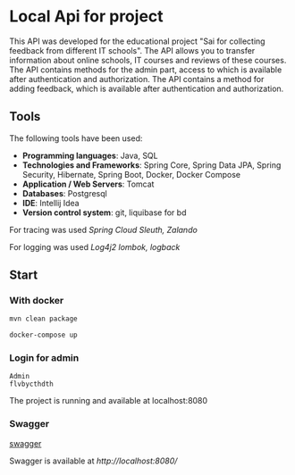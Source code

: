 # Local Api for project
This API was developed for the educational project "Sai for collecting feedback from different IT schools".
The API allows you to transfer information about online schools, IT courses and reviews of these courses.
The API contains methods for the admin part, access to which is available after authentication and authorization.
The API contains a method for adding feedback, which is available after authentication and authorization.
## Tools

The following tools have been used:
+ **Programming languages**: Java, SQL
+ **Technologies and Frameworks**: Spring Core, Spring Data JPA, Spring Security, Hibernate, Spring Boot, Docker, Docker Compose
+ **Application / Web Servers**: Tomcat
+ **Databases**: Postgresql
+ **IDE**: Intellij Idea
+ **Version control system**: git, liquibase for bd

For tracing was used *Spring Cloud Sleuth, Zalando*

For logging was used *Log4j2 lombok, logback*
## Start

### With docker
```Bash
mvn clean package
```

```Bash
docker-compose up
```

### Login for admin
```
Admin
flvbycthdth
```

The project is running and available at localhost:8080

### Swagger
[swagger](https://petstore.swagger.io/?url=https://raw.githubusercontent.com/LyutovaAnastasia/reviews-server-app/master/swagger.yaml)


Swagger is available at *http://localhost:8080/*

